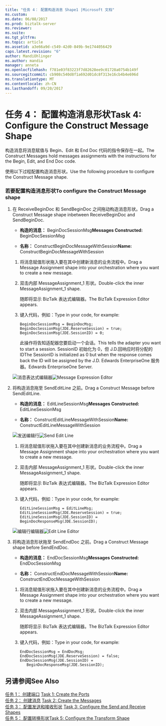 ```yaml
---
title: "任务 4： 配置构造消息 Shape1 |Microsoft 文档"
ms.custom: 
ms.date: 06/08/2017
ms.prod: biztalk-server
ms.reviewer: 
ms.suite: 
ms.tgt_pltfrm: 
ms.topic: article
ms.assetid: a3e66a9d-c549-42d0-849b-9e1744056429
caps.latest.revision: "6"
author: MandiOhlinger
ms.author: mandia
manager: anneta
ms.openlocfilehash: f781e03f83223f7d82628ee9c01728a0754b149f
ms.sourcegitcommit: cb908c540d8f1a692d01dc8f313e16cb4b4e696d
ms.translationtype: MT
ms.contentlocale: zh-CN
ms.lasthandoff: 09/20/2017
---
```

# <a name="task-4-configure-the-construct-message-shape"></a><span data-ttu-id="18dab-102">任务 4： 配置构造消息形状</span><span class="sxs-lookup"><span data-stu-id="18dab-102">Task 4: Configure the Construct Message Shape</span></span>
<span data-ttu-id="18dab-103">构造消息将消息赋值与 Begin、Edit 和 End Doc 代码的指令保存在一起。</span><span class="sxs-lookup"><span data-stu-id="18dab-103">The Construct Messages hold messages assignments with the instructions for the Begin, Edit, and End Doc code.</span></span>  
  
 <span data-ttu-id="18dab-104">使用以下过程配置构造消息形状。</span><span class="sxs-lookup"><span data-stu-id="18dab-104">Use the following procedure to configure the Construct Message shape.</span></span>  
  
### <a name="to-configure-the-construct-message-shape"></a><span data-ttu-id="18dab-105">若要配置构造消息形状</span><span class="sxs-lookup"><span data-stu-id="18dab-105">To configure the Construct Message shape</span></span>  
  
1.  <span data-ttu-id="18dab-106">在 ReceiveBeginDoc 和 SendBeginDoc 之间拖动构造消息形状。</span><span class="sxs-lookup"><span data-stu-id="18dab-106">Drag a Construct Message shape inbetween ReceiveBeginDoc and SendBeginDoc.</span></span>  
  
    -   <span data-ttu-id="18dab-107">**构造的消息：** BeginDocSessionMsg</span><span class="sxs-lookup"><span data-stu-id="18dab-107">**Messages Constructed:** BeginDocSessionMsg</span></span>  
  
    -   <span data-ttu-id="18dab-108">**名称：** ConstructBeginDocMessageWithSession</span><span class="sxs-lookup"><span data-stu-id="18dab-108">**Name:** ConstructBeginDocMessageWithSession</span></span>  
  
    1.  <span data-ttu-id="18dab-109">将消息赋值形状拖入要在其中创建新消息的业务流程中。</span><span class="sxs-lookup"><span data-stu-id="18dab-109">Drag a Message Assignment shape into your orchestration where you want to create a new message.</span></span>  
  
    2.  <span data-ttu-id="18dab-110">双击内部 MessageAssignment_1 形状。</span><span class="sxs-lookup"><span data-stu-id="18dab-110">Double-click the inner MessageAssignment_1 shape.</span></span>  
  
         <span data-ttu-id="18dab-111">随即将显示 BizTalk 表达式编辑器。</span><span class="sxs-lookup"><span data-stu-id="18dab-111">The BizTalk Expression Editor appears.</span></span>  
  
    3.  <span data-ttu-id="18dab-112">键入代码，例如：</span><span class="sxs-lookup"><span data-stu-id="18dab-112">Type in your code, for example:</span></span>  
  
        ```  
        BeginDocSessionMsg = BeginDocMsg;  
        BeginDocSessionMsg(JDE.ReserveSession) = true;  
        BeginDocSessionMsg(JDE.SessionID) = 0;  
        ```  
  
         <span data-ttu-id="18dab-113">此操作将告知适配器您要启动一个会话。</span><span class="sxs-lookup"><span data-stu-id="18dab-113">This tells the adapter you want to start a session.</span></span> <span data-ttu-id="18dab-114">SessionID 初始化为 0，但 J.D.回响应时将分配的 ID</span><span class="sxs-lookup"><span data-stu-id="18dab-114">The SessionID is initialized as 0 but when the response comes back the ID will be assigned by the J.D.</span></span> <span data-ttu-id="18dab-115">Edwards EnterpriseOne 服务器。</span><span class="sxs-lookup"><span data-stu-id="18dab-115">Edwards EnterpriseOne Server.</span></span>  
  
     <span data-ttu-id="18dab-116">![消息表达式编辑器](../core/media/message-expression-editor.gif "message_expression_editor")</span><span class="sxs-lookup"><span data-stu-id="18dab-116">![Message Expression Editor](../core/media/message-expression-editor.gif "message_expression_editor")</span></span>  
  
2.  <span data-ttu-id="18dab-117">将构造消息拖至 SendEditLine 之前。</span><span class="sxs-lookup"><span data-stu-id="18dab-117">Drag a Construct Message before SendEditLine.</span></span>  
  
    -   <span data-ttu-id="18dab-118">**构造的消息：** EditLineSessionMsg</span><span class="sxs-lookup"><span data-stu-id="18dab-118">**Messages Constructed:** EditLineSessionMsg</span></span>  
  
    -   <span data-ttu-id="18dab-119">**名称：** ConstructEditLineMessageWithSession</span><span class="sxs-lookup"><span data-stu-id="18dab-119">**Name:** ConstructEditLineMessageWithSession</span></span>  
  
     <span data-ttu-id="18dab-120">![发送编辑行](../core/media/constructoreditlinemessagewithsession.gif "constructoreditlinemessagewithsession")</span><span class="sxs-lookup"><span data-stu-id="18dab-120">![Send Edit Line](../core/media/constructoreditlinemessagewithsession.gif "constructoreditlinemessagewithsession")</span></span>  
  
    1.  <span data-ttu-id="18dab-121">将消息赋值形状拖入要在其中创建新消息的业务流程中。</span><span class="sxs-lookup"><span data-stu-id="18dab-121">Drag a Message Assignment shape into your orchestration where you want to create a new message.</span></span>  
  
    2.  <span data-ttu-id="18dab-122">双击内部 MessageAssignment_1 形状。</span><span class="sxs-lookup"><span data-stu-id="18dab-122">Double-click the inner MessageAssignment_1 shape.</span></span>  
  
         <span data-ttu-id="18dab-123">随即将显示 BizTalk 表达式编辑器。</span><span class="sxs-lookup"><span data-stu-id="18dab-123">The BizTalk Expression Editor appears.</span></span>  
  
    3.  <span data-ttu-id="18dab-124">键入代码，例如：</span><span class="sxs-lookup"><span data-stu-id="18dab-124">Type in your code, for example:</span></span>  
  
        ```  
        EditLineSessionMsg = EditLineMsg;  
        EditLineSessionMsg(JDE.ReserveSession) = true;  
        EditLineSessionMsg(JDE.SessionID) =  
        BeginDocResponseMsg(JDE.SessionID);  
        ```  
  
     <span data-ttu-id="18dab-125">![编辑行编辑器](../core/media/editline-editor.gif "editline_editor")</span><span class="sxs-lookup"><span data-stu-id="18dab-125">![Edit Line Editor](../core/media/editline-editor.gif "editline_editor")</span></span>  
  
3.  <span data-ttu-id="18dab-126">将构造消息形状拖至 SendEndDoc 之前。</span><span class="sxs-lookup"><span data-stu-id="18dab-126">Drag a Construct Message shape before SendEndDoc.</span></span>  
  
    -   <span data-ttu-id="18dab-127">**构造的消息：** EndDocSessionMsg</span><span class="sxs-lookup"><span data-stu-id="18dab-127">**Messages Constructed:** EndDocSessionMsg</span></span>  
  
    -   <span data-ttu-id="18dab-128">**名称：** ConstructEndDocMessageWithSession</span><span class="sxs-lookup"><span data-stu-id="18dab-128">**Name:** ConstructEndDocMessageWithSession</span></span>  
  
    1.  <span data-ttu-id="18dab-129">将消息赋值形状拖入要在其中创建新消息的业务流程中。</span><span class="sxs-lookup"><span data-stu-id="18dab-129">Drag a Message Assignment shape into your orchestration where you want to create a new message.</span></span>  
  
    2.  <span data-ttu-id="18dab-130">双击内部 MessageAssignment_1 形状。</span><span class="sxs-lookup"><span data-stu-id="18dab-130">Double-click the inner MessageAssignment_1 shape.</span></span>  
  
         <span data-ttu-id="18dab-131">随即将显示 BizTalk 表达式编辑器。</span><span class="sxs-lookup"><span data-stu-id="18dab-131">The BizTalk Expression Editor appears.</span></span>  
  
    3.  <span data-ttu-id="18dab-132">键入代码，例如：</span><span class="sxs-lookup"><span data-stu-id="18dab-132">Type in your code, for example:</span></span>  
  
        ```  
        EndDocSessionMsg = EndDocMsg;  
        EndDocSessionMsg(JDE.ReserveSession) = false;  
        EndDocSessionMsg(JDE.SessionID) =  
           BeginDocResponseMsg(JDE.SessionID);  
        ```  
  
## <a name="see-also"></a><span data-ttu-id="18dab-133">另请参阅</span><span class="sxs-lookup"><span data-stu-id="18dab-133">See Also</span></span>  
 <span data-ttu-id="18dab-134">[任务 1： 创建端口](../core/task-1-create-the-ports1.md) </span><span class="sxs-lookup"><span data-stu-id="18dab-134">[Task 1: Create the Ports](../core/task-1-create-the-ports1.md) </span></span>  
 <span data-ttu-id="18dab-135">[任务 2： 创建消息](../core/task-2-create-the-messages2.md) </span><span class="sxs-lookup"><span data-stu-id="18dab-135">[Task 2: Create the Messages](../core/task-2-create-the-messages2.md) </span></span>  
 <span data-ttu-id="18dab-136">[任务 3： 配置发送和接收形状](../core/task-3-configure-the-send-and-receive-shapes2.md) </span><span class="sxs-lookup"><span data-stu-id="18dab-136">[Task 3: Configure the Send and Receive Shapes](../core/task-3-configure-the-send-and-receive-shapes2.md) </span></span>  
 [<span data-ttu-id="18dab-137">任务 5： 配置转换形状</span><span class="sxs-lookup"><span data-stu-id="18dab-137">Task 5: Configure the Transform Shape</span></span>](../core/task-5-configure-the-transform-shape2.md)